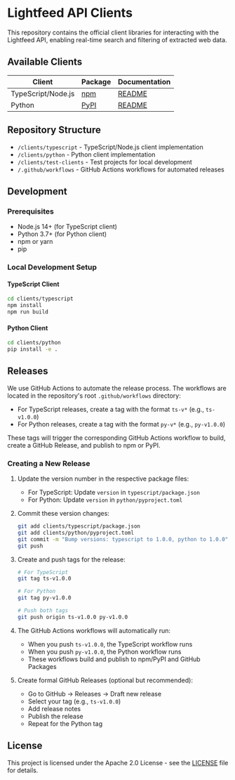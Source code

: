 # Lightfeed API Clients

This repository contains the official client libraries for interacting with the Lightfeed API, enabling real-time search and filtering of extracted web data.

## Available Clients

| Client | Package | Documentation |
|--------|---------|---------------|
| TypeScript/Node.js | [npm](https://www.npmjs.com/package/lightfeed) | [README](./typescript/README.md) |
| Python | [PyPI](https://pypi.org/project/lightfeed/) | [README](./python/README.md) |

## Repository Structure

- `/clients/typescript` - TypeScript/Node.js client implementation
- `/clients/python` - Python client implementation
- `/clients/test-clients` - Test projects for local development
- `/.github/workflows` - GitHub Actions workflows for automated releases

## Development

### Prerequisites

- Node.js 14+ (for TypeScript client)
- Python 3.7+ (for Python client)
- npm or yarn
- pip

### Local Development Setup

#### TypeScript Client

```bash
cd clients/typescript
npm install
npm run build
```

#### Python Client

```bash
cd clients/python
pip install -e .
```

## Releases

We use GitHub Actions to automate the release process. The workflows are located in the repository's root `.github/workflows` directory:

- For TypeScript releases, create a tag with the format `ts-v*` (e.g., `ts-v1.0.0`)
- For Python releases, create a tag with the format `py-v*` (e.g., `py-v1.0.0`)

These tags will trigger the corresponding GitHub Actions workflow to build, create a GitHub Release, and publish to npm or PyPI.

### Creating a New Release

1. Update the version number in the respective package files:
   - For TypeScript: Update `version` in `typescript/package.json`
   - For Python: Update `version` in `python/pyproject.toml`

2. Commit these version changes:
   ```bash
   git add clients/typescript/package.json
   git add clients/python/pyproject.toml
   git commit -m "Bump versions: typescript to 1.0.0, python to 1.0.0"
   git push
   ```

3. Create and push tags for the release:
   ```bash
   # For TypeScript
   git tag ts-v1.0.0

   # For Python
   git tag py-v1.0.0

   # Push both tags
   git push origin ts-v1.0.0 py-v1.0.0
   ```

4. The GitHub Actions workflows will automatically run:
   - When you push `ts-v1.0.0`, the TypeScript workflow runs
   - When you push `py-v1.0.0`, the Python workflow runs
   - These workflows build and publish to npm/PyPI and GitHub Packages

5. Create formal GitHub Releases (optional but recommended):
   - Go to GitHub → Releases → Draft new release
   - Select your tag (e.g., `ts-v1.0.0`)
   - Add release notes
   - Publish the release
   - Repeat for the Python tag

## License

This project is licensed under the Apache 2.0 License - see the [LICENSE](../LICENSE) file for details. 